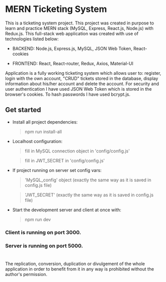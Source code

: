 # MERN Ticketing System

This is a ticketing system project. This project was created in purpose to learn and practice MERN stack (MySQL, Express, React.js, Node.js) with Redux.js. This full-stack web application was created with use of technologies listed below:

- BACKEND:
  Node.js, Express.js, MySQL, JSON Web Token, React-cookies

- FRONTEND:
  React, React-router, Redux, Axios, Material-UI

Application is a fully working ticketing system which allows user to: register, login with the own account, "CRUD" tickets stored in the database, display information about his/her account and delete the account. For security and user authentication I have used JSON Web Token which is stored in the browser's cookies. To hash passwords I have used bcrypt.js.

## Get started

- Install all project dependencies:

  > npm run install-all

- Localhost configuration:

  > fill in MySQL connection object in 'config/config.js'
  
  > fill in JWT_SECRET in 'config/config.js'

- If project running on server set config vars:

  > 'MySQL_config' object (exactly the same way as it is saved in config.js file)
  
  > 'JWT_SECRET' (exactly the same way as it is saved in config.js file)

- Start the development server and client at once with:
  > npm run dev

### Client is running on port 3000.

### Server is running on port 5000.

#

The replication, conversion, duplication or divulgement of the whole application in order to benefit from it in any way is prohibited without the author's permission.
